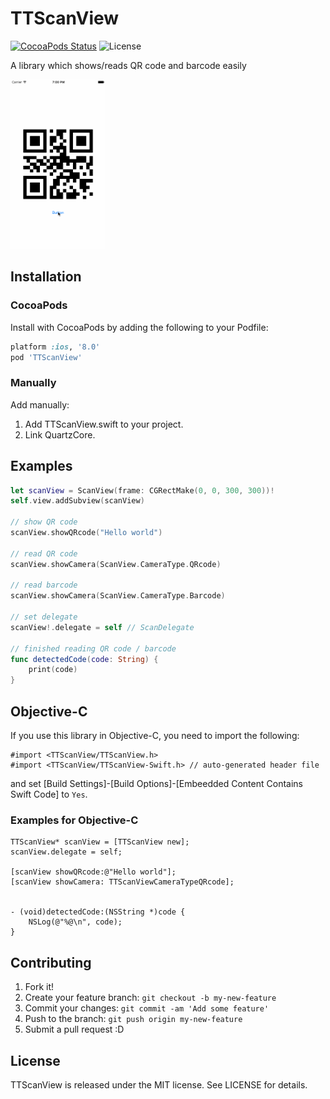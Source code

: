 # TTScanView

[![CocoaPods Status](https://cocoapod-badges.herokuapp.com/v/TTScanView/badge.png)](https://cocoapods.org/?q=ttscanview)
![License](https://cocoapod-badges.herokuapp.com/l/TTScanView/badge.png)

A library which shows/reads QR code and barcode easily

<a target="_blank" href="https://raw.githubusercontent.com/tattn/TTScanView/assets/ttscanview.gif">
<img width="30%" height="30%" alt="TTToast" src="https://raw.githubusercontent.com/tattn/TTScanView/assets/ttscanview.gif"></a>

## Installation

### CocoaPods
Install with CocoaPods by adding the following to your Podfile:
```ruby
platform :ios, '8.0'
pod 'TTScanView'
```

### Manually
Add manually:

1. Add TTScanView.swift to your project.
2. Link QuartzCore.

## Examples

```swift
let scanView = ScanView(frame: CGRectMake(0, 0, 300, 300))!
self.view.addSubview(scanView)

// show QR code
scanView.showQRcode("Hello world")

// read QR code
scanView.showCamera(ScanView.CameraType.QRcode)

// read barcode
scanView.showCamera(ScanView.CameraType.Barcode)

// set delegate
scanView!.delegate = self // ScanDelegate

// finished reading QR code / barcode
func detectedCode(code: String) {
	print(code)
}
```

## Objective-C

If you use this library in Objective-C, you need to import the following:

```objc
#import <TTScanView/TTScanView.h>
#import <TTScanView/TTScanView-Swift.h> // auto-generated header file
```

and set [Build Settings]-[Build Options]-[Embeedded Content Contains Swift Code] to `Yes`.

### Examples for Objective-C

```objc
TTScanView* scanView = [TTScanView new];
scanView.delegate = self;

[scanView showQRcode:@"Hello world"];
[scanView showCamera: TTScanViewCameraTypeQRcode];


- (void)detectedCode:(NSString *)code {
	NSLog(@"%@\n", code);
}
```


## Contributing

1. Fork it!
2. Create your feature branch: `git checkout -b my-new-feature`
3. Commit your changes: `git commit -am 'Add some feature'`
4. Push to the branch: `git push origin my-new-feature`
5. Submit a pull request :D

## License

TTScanView is released under the MIT license. See LICENSE for details.
